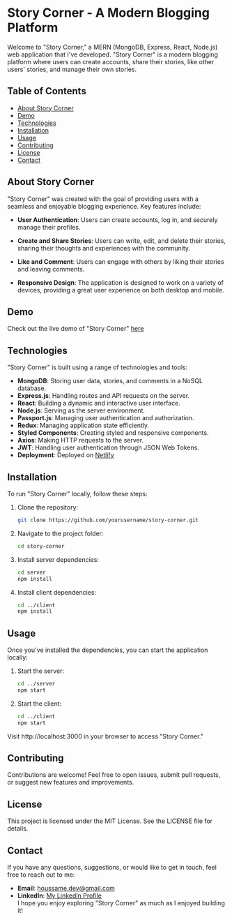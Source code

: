 # Story Corner - A Modern Blogging Platform

Welcome to "Story Corner," a MERN (MongoDB, Express, React, Node.js) web application that I've developed. "Story Corner" is a modern blogging platform where users can create accounts, share their stories, like other users' stories, and manage their own stories.


## Table of Contents

- [About Story Corner](#about-story-corner)
- [Demo](#demo)
- [Technologies](#technologies)
- [Installation](#installation)
- [Usage](#usage)
- [Contributing](#contributing)
- [License](#license)
- [Contact](#contact)

## About Story Corner

"Story Corner" was created with the goal of providing users with a seamless and enjoyable blogging experience. Key features include:

- **User Authentication**: Users can create accounts, log in, and securely manage their profiles.

- **Create and Share Stories**: Users can write, edit, and delete their stories, sharing their thoughts and experiences with the community.

- **Like and Comment**: Users can engage with others by liking their stories and leaving comments.

- **Responsive Design**: The application is designed to work on a variety of devices, providing a great user experience on both desktop and mobile.

## Demo

Check out the live demo of "Story Corner" [here](https://story-corner.netlify.app/)

## Technologies

"Story Corner" is built using a range of technologies and tools:

- **MongoDB**: Storing user data, stories, and comments in a NoSQL database.
- **Express.js**: Handling routes and API requests on the server.
- **React**: Building a dynamic and interactive user interface.
- **Node.js**: Serving as the server environment.
- **Passport.js**: Managing user authentication and authorization.
- **Redux**: Managing application state efficiently.
- **Styled Components**: Creating styled and responsive components.
- **Axios**: Making HTTP requests to the server.
- **JWT**: Handling user authentication through JSON Web Tokens.
- **Deployment**: Deployed on [Netlify](https://app.netlify.com/sites/story-corner/overview)

## Installation

To run "Story Corner" locally, follow these steps:

1. Clone the repository:

   ```bash
   git clone https://github.com/yourusername/story-corner.git

2. Navigate to the project folder:

   ```bash
   cd story-corner

3. Install server dependencies:

   ```bash
   cd server
   npm install

4. Install client dependencies:

   ```bash
   cd ../client
   npm install

## Usage

Once you've installed the dependencies, you can start the application locally:

1. Start the server:

   ```bash
   cd ../server
   npm start

2. Start the client:
   
   ```bash
   cd ../client
   npm start

Visit http://localhost:3000 in your browser to access "Story Corner."


## Contributing

Contributions are welcome! Feel free to open issues, submit pull requests, or suggest new features and improvements.

## License

This project is licensed under the MIT License. See the LICENSE file for details.

## Contact

If you have any questions, suggestions, or would like to get in touch, feel free to reach out to me:

- **Email**: houssame.dev@gmail.com
- **LinkedIn**: [My LinkedIn Profile](https://www.linkedin.com/in/houssame-dev/) <br/>
I hope you enjoy exploring "Story Corner" as much as I enjoyed building it!
   
